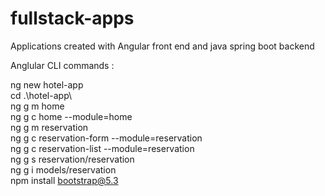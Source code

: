 # fullstack-apps  
Applications created with Angular front end and java spring boot backend  
  
Anglular CLI commands :  
  
  
ng new hotel-app  
cd .\hotel-app\  
ng g m home  
ng g c home --module=home  
ng g m reservation   
ng g c reservation-form --module=reservation  
ng g c reservation-list --module=reservation  
ng g s reservation/reservation  
ng g i models/reservation  
npm install bootstrap@5.3  
  
  
